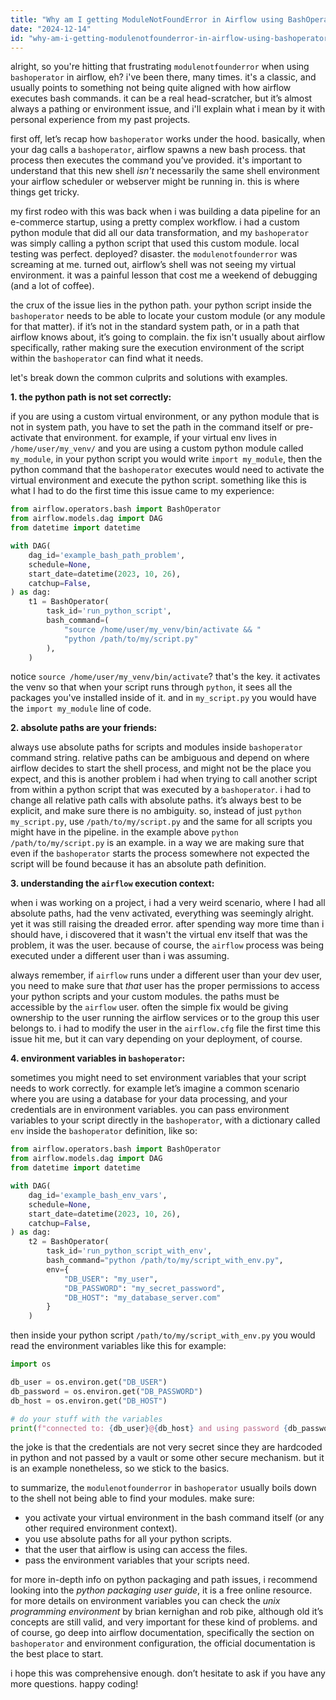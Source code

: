 ```yaml
---
title: "Why am I getting ModuleNotFoundError in Airflow using BashOperator?"
date: "2024-12-14"
id: "why-am-i-getting-modulenotfounderror-in-airflow-using-bashoperator"
---
```


alright, so you're hitting that frustrating `modulenotfounderror` when using `bashoperator` in airflow, eh? i've been there, many times. it's a classic, and usually points to something not being quite aligned with how airflow executes bash commands. it can be a real head-scratcher, but it’s almost always a pathing or environment issue, and i'll explain what i mean by it with personal experience from my past projects.

first off, let’s recap how `bashoperator` works under the hood. basically, when your dag calls a `bashoperator`, airflow spawns a new bash process. that process then executes the command you’ve provided. it's important to understand that this new shell *isn't* necessarily the same shell environment your airflow scheduler or webserver might be running in. this is where things get tricky.

my first rodeo with this was back when i was building a data pipeline for an e-commerce startup, using a pretty complex workflow. i had a custom python module that did all our data transformation, and my `bashoperator` was simply calling a python script that used this custom module. local testing was perfect. deployed? disaster. the `modulenotfounderror` was screaming at me. turned out, airflow’s shell was not seeing my virtual environment. it was a painful lesson that cost me a weekend of debugging (and a lot of coffee).

the crux of the issue lies in the python path. your python script inside the `bashoperator` needs to be able to locate your custom module (or any module for that matter). if it’s not in the standard system path, or in a path that airflow knows about, it’s going to complain. the fix isn't usually about airflow specifically, rather making sure the execution environment of the script within the `bashoperator` can find what it needs.

let's break down the common culprits and solutions with examples.

**1. the python path is not set correctly:**

if you are using a custom virtual environment, or any python module that is not in system path, you have to set the path in the command itself or pre-activate that environment. for example, if your virtual env lives in `/home/user/my_venv/` and you are using a custom python module called `my_module`, in your python script you would write `import my_module`, then the python command that the `bashoperator` executes would need to activate the virtual environment and execute the python script. something like this is what I had to do the first time this issue came to my experience:

```python
from airflow.operators.bash import BashOperator
from airflow.models.dag import DAG
from datetime import datetime

with DAG(
    dag_id='example_bash_path_problem',
    schedule=None,
    start_date=datetime(2023, 10, 26),
    catchup=False,
) as dag:
    t1 = BashOperator(
        task_id='run_python_script',
        bash_command=(
            "source /home/user/my_venv/bin/activate && "
            "python /path/to/my/script.py"
        ),
    )
```

notice `source /home/user/my_venv/bin/activate`? that's the key. it activates the venv so that when your script runs through `python`, it sees all the packages you've installed inside of it. and in `my_script.py` you would have the `import my_module` line of code.

**2. absolute paths are your friends:**

always use absolute paths for scripts and modules inside `bashoperator` command string. relative paths can be ambiguous and depend on where airflow decides to start the shell process, and might not be the place you expect, and this is another problem i had when trying to call another script from within a python script that was executed by a `bashoperator`. i had to change all relative path calls with absolute paths. it’s always best to be explicit, and make sure there is no ambiguity. so, instead of just `python my_script.py`, use `/path/to/my/script.py` and the same for all scripts you might have in the pipeline. in the example above `python /path/to/my/script.py` is an example. in a way we are making sure that even if the `bashoperator` starts the process somewhere not expected the script will be found because it has an absolute path definition.

**3. understanding the `airflow` execution context:**

when i was working on a project, i had a very weird scenario, where I had all absolute paths, had the venv activated, everything was seemingly alright. yet it was still raising the dreaded error. after spending way more time than i should have, i discovered that it wasn't the virtual env itself that was the problem, it was the user. because of course, the `airflow` process was being executed under a different user than i was assuming.

always remember, if `airflow` runs under a different user than your dev user, you need to make sure that *that* user has the proper permissions to access your python scripts and your custom modules. the paths must be accessible by the `airflow` user. often the simple fix would be giving ownership to the user running the airflow services or to the group this user belongs to. i had to modify the user in the `airflow.cfg` file the first time this issue hit me, but it can vary depending on your deployment, of course.

**4. environment variables in `bashoperator`:**

sometimes you might need to set environment variables that your script needs to work correctly. for example let’s imagine a common scenario where you are using a database for your data processing, and your credentials are in environment variables. you can pass environment variables to your script directly in the `bashoperator`, with a dictionary called `env` inside the `bashoperator` definition, like so:

```python
from airflow.operators.bash import BashOperator
from airflow.models.dag import DAG
from datetime import datetime

with DAG(
    dag_id='example_bash_env_vars',
    schedule=None,
    start_date=datetime(2023, 10, 26),
    catchup=False,
) as dag:
    t2 = BashOperator(
        task_id='run_python_script_with_env',
        bash_command="python /path/to/my/script_with_env.py",
        env={
            "DB_USER": "my_user",
            "DB_PASSWORD": "my_secret_password",
            "DB_HOST": "my_database_server.com"
        }
    )

```
then inside your python script `/path/to/my/script_with_env.py` you would read the environment variables like this for example:

```python
import os

db_user = os.environ.get("DB_USER")
db_password = os.environ.get("DB_PASSWORD")
db_host = os.environ.get("DB_HOST")

# do your stuff with the variables
print(f"connected to: {db_user}@{db_host} and using password {db_password}")
```

the joke is that the credentials are not very secret since they are hardcoded in python and not passed by a vault or some other secure mechanism. but it is an example nonetheless, so we stick to the basics.

to summarize, the `modulenotfounderror` in `bashoperator` usually boils down to the shell not being able to find your modules. make sure:

*   you activate your virtual environment in the bash command itself (or any other required environment context).
*   you use absolute paths for all your python scripts.
*   that the user that airflow is using can access the files.
*   pass the environment variables that your scripts need.

for more in-depth info on python packaging and path issues, i recommend looking into the *python packaging user guide*, it is a free online resource. for more details on environment variables you can check the *unix programming environment* by brian kernighan and rob pike, although old it’s concepts are still valid, and very important for these kind of problems. and of course, go deep into airflow documentation, specifically the section on `bashoperator` and environment configuration, the official documentation is the best place to start.

i hope this was comprehensive enough. don’t hesitate to ask if you have any more questions. happy coding!
